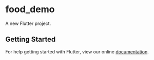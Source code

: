 # food_demo

A new Flutter project.

## Getting Started

For help getting started with Flutter, view our online
[documentation](https://flutter.io/).
